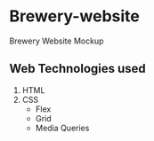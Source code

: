 # Brewery-website

Brewery Website Mockup

## Web Technologies used

1. HTML
2. CSS
   - Flex
   - Grid
   - Media Queries
